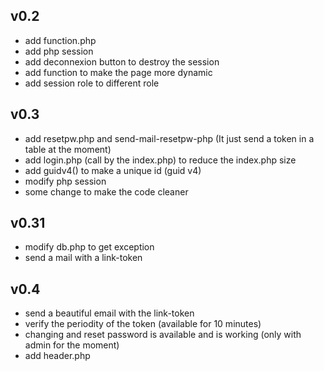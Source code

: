 ## v0.2

- add function.php
- add php session 
- add deconnexion button to destroy the session
- add function to make the page more dynamic
- add session role to different role

## v0.3

- add resetpw.php and send-mail-resetpw-php (It just send a token in a table at the moment)
- add login.php (call by the index.php) to reduce the index.php size
- add guidv4() to make a unique id (guid v4)
- modify php session
- some change to make the code cleaner

## v0.31

- modify db.php to get exception
- send a mail with a link-token

## v0.4

- send a beautiful email with the link-token 
- verify the periodity of the token (available for 10 minutes)
- changing and reset password is available and is working (only with admin for the moment)
- add header.php

